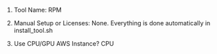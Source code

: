 1. Tool Name: RPM

2. Manual Setup or Licenses: None. Everything is done automatically in install_tool.sh

3. Use CPU/GPU AWS Instance? CPU
